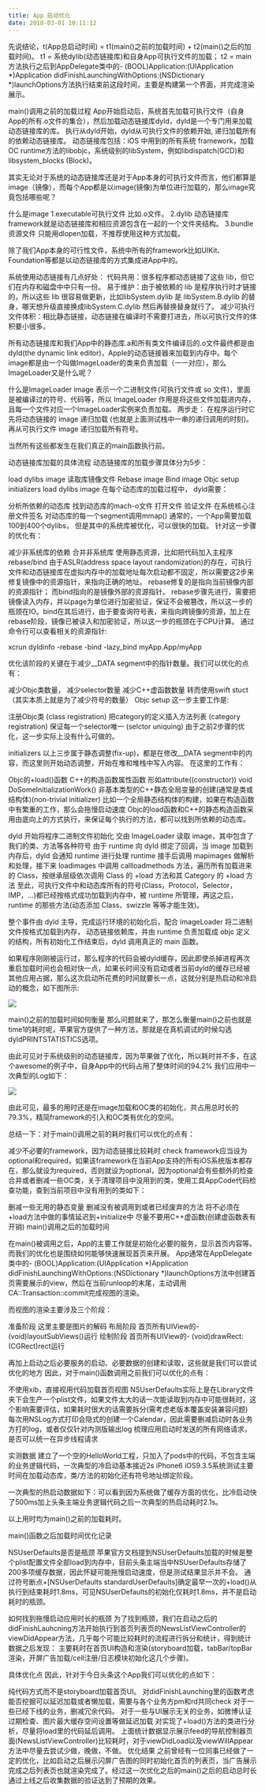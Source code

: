 ```yaml
---
title: App 启动优化
date: 2018-03-01 10:11:12
---
```


先说结论，t(App总启动时间) = t1(main()之前的加载时间) + t2(main()之后的加载时间)。 t1 = 系统dylib(动态链接库)和自身App可执行文件的加载；
t2 = main方法执行之后到AppDelegate类中的- (BOOL)Application:(UIApplication *)Application didFinishLaunchingWithOptions:(NSDictionary *)launchOptions方法执行结束前这段时间，主要是构建第一个界面，并完成渲染展示。

main()调用之前的加载过程
App开始启动后，系统首先加载可执行文件（自身App的所有.o文件的集合），然后加载动态链接库dyld，dyld是一个专门用来加载动态链接库的库。 执行从dyld开始，dyld从可执行文件的依赖开始, 递归加载所有的依赖动态链接库。
动态链接库包括：iOS 中用到的所有系统 framework，加载OC runtime方法的libobjc，系统级别的libSystem，例如libdispatch(GCD)和libsystem_blocks (Block)。

其实无论对于系统的动态链接库还是对于App本身的可执行文件而言，他们都算是image（镜像），而每个App都是以image(镜像)为单位进行加载的，那么image究竟包括哪些呢？

什么是image
1.executable可执行文件 比如.o文件。
2.dylib 动态链接库 framework就是动态链接库和相应资源包含在一起的一个文件夹结构。
3.bundle 资源文件 只能用dlopen加载，不推荐使用这种方式加载。

除了我们App本身的可行性文件，系统中所有的framework比如UIKit、Foundation等都是以动态链接库的方式集成进App中的。

系统使用动态链接有几点好处：
代码共用：很多程序都动态链接了这些 lib，但它们在内存和磁盘中中只有一份。 易于维护：由于被依赖的 lib 是程序执行时才链接的，所以这些 lib 很容易做更新，比如libSystem.dylib 是 libSystem.B.dylib 的替身，哪天想升级直接换成libSystem.C.dylib 然后再替换替身就行了。 减少可执行文件体积：相比静态链接，动态链接在编译时不需要打进去，所以可执行文件的体积要小很多。

所有动态链接库和我们App中的静态库.a和所有类文件编译后的.o文件最终都是由dyld(the dynamic link editor)，Apple的动态链接器来加载到内存中。每个image都是由一个叫做ImageLoader的类来负责加载（一一对应），那么ImageLoader又是什么呢？

什么是ImageLoader
image 表示一个二进制文件(可执行文件或 so 文件)，里面是被编译过的符号、代码等，所以 ImageLoader 作用是将这些文件加载进内存，且每一个文件对应一个ImageLoader实例来负责加载。 
两步走： 在程序运行时它先将动态链接的 image 递归加载 (也就是上面测试栈中一串的递归调用的时刻)。 再从可执行文件 image 递归加载所有符号。

当然所有这些都发生在我们真正的main函数执行前。

动态链接库加载的具体流程
动态链接库的加载步骤具体分为5步：

load dylibs image 读取库镜像文件
Rebase image
Bind image
Objc setup
initializers
load dylibs image
在每个动态库的加载过程中， dyld需要：

分析所依赖的动态库
找到动态库的mach-o文件
打开文件
验证文件
在系统核心注册文件签名
对动态库的每一个segment调用mmap()
通常的，一个App需要加载100到400个dylibs， 但是其中的系统库被优化，可以很快的加载。 针对这一步骤的优化有：

减少非系统库的依赖
合并非系统库
使用静态资源，比如把代码加入主程序
rebase/bind
由于ASLR(address space layout randomization)的存在，可执行文件和动态链接库在虚拟内存中的加载地址每次启动都不固定，所以需要这2步来修复镜像中的资源指针，来指向正确的地址。 rebase修复的是指向当前镜像内部的资源指针； 而bind指向的是镜像外部的资源指针。
rebase步骤先进行，需要把镜像读入内存，并以page为单位进行加密验证，保证不会被篡改，所以这一步的瓶颈在IO。bind在其后进行，由于要查询符号表，来指向跨镜像的资源，加上在rebase阶段，镜像已被读入和加密验证，所以这一步的瓶颈在于CPU计算。
通过命令行可以查看相关的资源指针:

xcrun dyldinfo -rebase -bind -lazy_bind myApp.App/myApp

优化该阶段的关键在于减少__DATA segment中的指针数量。我们可以优化的点有：

减少Objc类数量， 减少selector数量
减少C++虚函数数量
转而使用swift stuct（其实本质上就是为了减少符号的数量）
Objc setup
这一步主要工作是:

注册Objc类 (class registration)
把category的定义插入方法列表 (category registration)
保证每一个selector唯一 (selctor uniquing)
由于之前2步骤的优化，这一步实际上没有什么可做的。

initializers
以上三步属于静态调整(fix-up)，都是在修改__DATA segment中的内容，而这里则开始动态调整，开始在堆和堆栈中写入内容。 在这里的工作有：

Objc的+load()函数
C++的构造函数属性函数 形如attribute((constructor)) void DoSomeInitializationWork()
非基本类型的C++静态全局变量的创建(通常是类或结构体)(non-trivial initializer) 比如一个全局静态结构体的构建，如果在构造函数中有繁重的工作，那么会拖慢启动速度
Objc的load函数和C++的静态构造函数采用由底向上的方式执行，来保证每个执行的方法，都可以找到所依赖的动态库。

dyld 开始将程序二进制文件初始化
交由 ImageLoader 读取 image，其中包含了我们的类、方法等各种符号
由于 runtime 向 dyld 绑定了回调，当 image 加载到内存后，dyld 会通知 runtime 进行处理
runtime 接手后调用 mapimages 做解析和处理，接下来 loadimages 中调用 callloadmethods 方法，遍历所有加载进来的 Class，按继承层级依次调用 Class 的 +load 方法和其 Category 的 +load 方法
至此，可执行文件中和动态库所有的符号(Class，Protocol，Selector，IMP，…)都已经按格式成功加载到内存中，被 runtime 所管理，再这之后，runtime 的那些方法(动态添加 Class、swizzle 等等才能生效)。

整个事件由 dyld 主导，完成运行环境的初始化后，配合 ImageLoader 将二进制文件按格式加载到内存， 动态链接依赖库，并由 runtime 负责加载成 objc 定义的结构，所有初始化工作结束后，dyld 调用真正的 main 函数。

如果程序刚刚被运行过，那么程序的代码会被dyld缓存，因此即使杀掉进程再次重启加载时间也会相对快一点，如果长时间没有启动或者当前dyld的缓存已经被其他应用占据，那么这次启动所花费的时间就要长一点，这就分别是热启动和冷启动的概念，如下图所示:

![](http://ofnft8t2g.bkt.clouddn.com/wikiimage2.png)

main()之前的加载时间如何衡量
那么问题就来了，那怎么衡量main()之前也就是time1的耗时呢，苹果官方提供了一种方法，那就是在真机调试的时候勾选dyldPRINTSTATISTICS选项。

由此可见对于系统级别的动态链接库，因为苹果做了优化，所以耗时并不多，在这个awesome的例子中，自身App中的代码占用了整体时间的94.2% 我们应用中一次典型的Log如下：

![](http://ofnft8t2g.bkt.clouddn.com/wikiimage5.png)

由此可见，最多的用时还是在image加载和OC类的初始化，共占用总时长的79.3%，精简framework的引入和OC类有优化的空间。

总结一下：对于main()调用之前的耗时我们可以优化的点有：

减少不必要的framework，因为动态链接比较耗时
check framework应当设为optional和required，如果该framework在当前App支持的所有iOS系统版本都存在，那么就设为required，否则就设为optional，因为optional会有些额外的检查
合并或者删减一些OC类，关于清理项目中没用到的类，使用工具AppCode代码检查功能，查到当前项目中没有用到的类如下：


删减一些无用的静态变量
删减没有被调用到或者已经废弃的方法
将不必须在+load方法中做的事情延迟到+initialize中
尽量不要用C++虚函数(创建虚函数表有开销)
main()调用之后的加载时间

在main()被调用之后，App的主要工作就是初始化必要的服务，显示首页内容等。而我们的优化也是围绕如何能够快速展现首页来开展。 App通常在AppDelegate类中的- (BOOL)Application:(UIApplication *)Application didFinishLaunchingWithOptions:(NSDictionary *)launchOptions方法中创建首页需要展示的view，然后在当前runloop的末尾，主动调用CA::Transaction::commit完成视图的渲染。

而视图的渲染主要涉及三个阶段：

准备阶段 这里主要是图片的解码
布局阶段 首页所有UIView的- (void)layoutSubViews()运行
绘制阶段 首页所有UIView的- (void)drawRect:(CGRect)rect运行

再加上启动之后必要服务的启动、必要数据的创建和读取，这些就是我们可以尝试优化的地方
因此，对于main()函数调用之前我们可以优化的点有：

不使用xib，直接视用代码加载首页视图
NSUserDefaults实际上是在Library文件夹下会生产一个plist文件，如果文件太大的话一次能读取到内存中可能很耗时，这个影响需要评估，如果耗时很大的话需要拆分(需考虑老版本覆盖安装兼容问题)
每次用NSLog方式打印会隐式的创建一个Calendar，因此需要删减启动时各业务方打的log，或者仅仅针对内测版输出log
梳理应用启动时发送的所有网络请求，是否可以统一在异步线程请求


实测数据
建立了一个空的HelloWorld工程，只加入了pods中的代码，不包含主端的业务逻辑代码，一次典型的冷启动基本接近2s iPhone6 iOS9.3.5系统测试主要时间在加载动态库，类/方法的初始化还有符号地址绑定阶段。

一次典型的热启动数据如下：可以看到因为系统做了缓存方面的优化，比冷启动快了500ms加上头条主端业务逻辑代码之后一次典型的热启动耗时2.1s。

以上用时均为main()之前的加载耗时。


main()函数之后加载时间优化记录

NSUserDefaults是否是瓶颈
苹果官方文档提到NSUserDefaults加载的时候是整个plist配置文件全部load到内存中，目前头条主端当中NSUserDefaults存储了200多项缓存数据，因此怀疑可能拖慢启动速度，但是测试结果显示并不会。 通过符号断点+[NSUserDefaults standardUserDefaults]确定最早一次的+load()从执行到结束耗时1.8ms，可见NSUserDefaults的初始化仅耗时1.8ms，并不是启动耗时的瓶颈。

如何找到拖慢启动应用时长的瓶颈
为了找到瓶颈，我们在启动之后的didFinishLauhcning方法开始执行到首页列表页的NewsListViewController的viewDidAppear方法，几乎每个可能比较耗时的流程进行拆分和统计，得到统计数据之后发现： 主要耗时在首页UI构造和渲染(storyboard加载，tabBar/topBar渲染，开屏广告加载/cell注册/日志模块初始化这几个步骤)。

具体优化点
因此，针对于今日头条这个App我们可以优化的点如下：

纯代码方式而不是storyboard加载首页UI。
对didFinishLaunching里的函数考虑能否挖掘可以延迟加载或者懒加载，需要与各个业务方pm和rd共同check 对于一些已经下线的业务，删减冗余代码。 
对于一些与UI展示无关的业务，如微博认证过期检查、图片最大缓存空间设置等做延迟加载
对实现了+load()方法的类进行分析，尽量将load里的代码延后调用。
上面统计数据显示展示feed的导航控制器页面(NewsListViewController)比较耗时，对于viewDidLoad以及viewWillAppear方法中尽量去尝试少做，晚做，不做。
优化结果
之前曾经有一位同事已经做了一定的优化，比如启动之后展示闪屏广告图的同时初始化首页的列表页，当广告展示完成之后列表页也就渲染完成了。经过这一次优化之后的main()之后的启动总时长通过上线之后收集数据的验证达到了预期的效果。